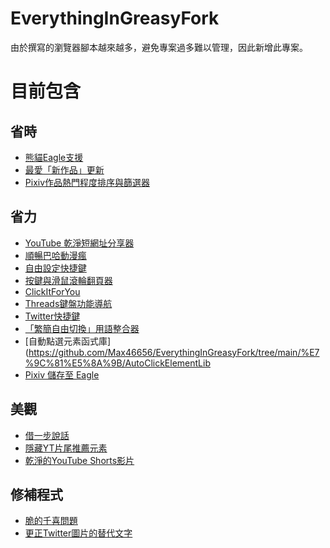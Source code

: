 # EverythingInGreasyFork

由於撰寫的瀏覽器腳本越來越多，避免專案過多難以管理，因此新增此專案。

# 目前包含

## 省時
- [熊貓Eagle支援](https://github.com/Max46656/EverythingInGreasyFork/tree/main/%E7%9C%81%E6%99%82/ExhentaiEagleSupport)
- [最愛「新作品」更新](https://github.com/Max46656/EverythingInGreasyFork/tree/main/%E7%9C%81%E6%99%82/FavoritesNewArtUpdateOfKemono)
- [Pixiv作品熱門程度排序與篩選器](https://github.com/Max46656/EverythingInGreasyFork/tree/main/%E7%9C%81%E6%99%82/PixivIllustPopularitySortAndFilter)

## 省力
- [YouTube 乾淨短網址分享器](https://github.com/Max46656/EverythingInGreasyFork/tree/main/%E7%9C%81%E5%8A%9B/CleanYouTubeShortURLSharer)
- [順暢巴哈動漫瘋](https://github.com/Max46656/EverythingInGreasyFork/tree/main/%E7%9C%81%E5%8A%9B/FluentBahamutAnime)
- [自由設定快捷鍵](https://github.com/Max46656/EverythingInGreasyFork/tree/main/%E7%9C%81%E5%8A%9B/Freely%20Set%20Shortcuts)
- [按鍵與滑鼠滾輪翻頁器](https://github.com/Max46656/EverythingInGreasyFork/tree/main/%E7%9C%81%E5%8A%9B/InputPageTurnerForWebsite)
- [ClickItForYou](https://github.com/Max46656/EverythingInGreasyFork/tree/main/%E7%9C%81%E5%8A%9B/ClickItForYou)
- [Threads鍵盤功能導航](https://github.com/Max46656/EverythingInGreasyFork/tree/main/%E7%9C%81%E5%8A%9B/ThreadsCustomKeyboardNavigation)
- [Twitter快捷鍵](https://github.com/Max46656/EverythingInGreasyFork/tree/main/%E7%9C%81%E5%8A%9B/Twitter%20Shortcuts)
- [「繁簡自由切換」用語整合器](https://github.com/Max46656/EverythingInGreasyFork/tree/main/%E7%9C%81%E5%8A%9B/'SwitchTChineseToSChinese'TerminologyIntegrator)
- [自動點選元素函式庫](https://github.com/Max46656/EverythingInGreasyFork/tree/main/%E7%9C%81%E5%8A%9B/AutoClickElementLib
- [Pixiv 儲存至 Eagle](https://github.com/Max46656/EverythingInGreasyFork/tree/main/%E7%9C%81%E5%8A%9B/Pixiv%20Save%20to%20Eagle)

## 美觀
- [借一步說話](https://github.com/Max46656/EverythingInGreasyFork/tree/main/%E7%BE%8E%E8%A7%80/getOutMyWay)
- [隱藏YT片尾推薦元素](https://github.com/Max46656/EverythingInGreasyFork/tree/main/%E7%BE%8E%E8%A7%80/HideEndScreensOfYoutubeVideo)
- [乾淨的YouTube Shorts影片](https://github.com/Max46656/EverythingInGreasyFork/tree/main/%E7%BE%8E%E8%A7%80/Clean%20YT%20Shorts%20Video)

## 修補程式
- [脆的千喜問題](https://github.com/Max46656/EverythingInGreasyFork/tree/main/%E4%BF%AE%E8%A3%9C%E7%A8%8B%E5%BC%8F/ThreadsS1KProblem)
- [更正Twitter圖片的替代文字](https://github.com/Max46656/EverythingInGreasyFork/tree/main/%E4%BF%AE%E8%A3%9C%E7%A8%8B%E5%BC%8F/CorrectTwitterPostImageAltText)

